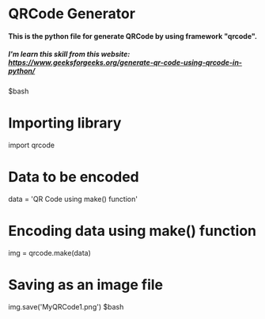 # QRCode Generator
#### This is the python file for generate QRCode by using framework "qrcode".
##### I'm learn this skill from this website: https://www.geeksforgeeks.org/generate-qr-code-using-qrcode-in-python/

$bash 
# Importing library
import qrcode

# Data to be encoded
data = 'QR Code using make() function'

# Encoding data using make() function
img = qrcode.make(data)

# Saving as an image file
img.save('MyQRCode1.png')
$bash 

